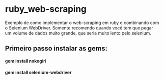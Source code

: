 # ruby_web-scraping
Exemplo de como implementar o web-scraping em ruby e combinando com o Selenium WebDriver.
Somente recomendo quando você tem que pegar um volume de dados muito grande, que seria muito lento pelo selenium.

## Primeiro passo instalar as gems:

#### gem install nokogiri
#### gem install selenium-webdriver

